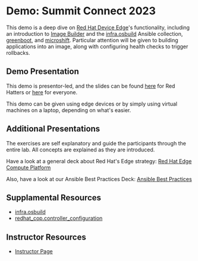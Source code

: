 # Demo: Summit Connect 2023

This demo is a deep dive on [Red Hat Device Edge](https://cloud.redhat.com/blog/meet-red-hat-device-edge-with-microshift)'s functionality, including an introduction to [Image Builder](https://www.redhat.com/en/topics/linux/what-is-an-image-builder) and the [infra.osbuild](https://github.com/redhat-cop/infra.osbuild) Ansible collection, [greenboot](https://www.redhat.com/en/blog/automating-rhel-edge-image-rollback-greenboot), and [microshift](https://next.redhat.com/project/microshift/). Particular attention will be given to building applications into an image, along with configuring health checks to trigger rollbacks.

## Demo Presentation

This demo is presentor-led, and the slides can be found [here](https://docs.google.com/presentation/d/1Nxa7rX1fmQiy6uTuWPxdBWe46jso9x9CYIkurDBT8mA) for Red Hatters or [here](../../decks/summit_connect_2023-RHDE_deep_dive.pdf) for everyone.

This demo can be given using edge devices or by simply using virtual machines on a laptop, depending on what's easier.

## Additional Presentations

The exercises are self explanatory and guide the participants through the entire lab. All concepts are explained as they are introduced.

Have a look at a general deck about Red Hat's Edge strategy:
[Red Hat Edge Compute Platform](../../decks/rh_edge_compute_platform.pdf)

Also, have a look at our Ansible Best Practices Deck:
[Ansible Best Practices](../../decks/ansible_best_practices.pdf)

## Supplamental Resources
* [infra.osbuild](https://github.com/redhat-cop/infra.osbuild)
* [redhat_cop.controller_configuration](https://github.com/redhat-cop/controller_configuration)

## Instructor Resources
* [Instructor Page](instructor)